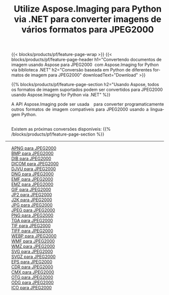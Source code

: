 ﻿---
title: Utilize Aspose.Imaging para Python via .NET para converter imagens de vários formatos para JPEG2000 
weight: 3920
url: /pt/python-net/conversion/to/jpeg2000 
lang: pt
langdirlevel: 2
locales: zh-hans,ja,it,ru,de,es,fr,nl,id,lt,pl,pt,vi,tr,ko,zh-hant,ar,hi,th,sv,cs,uk,he
description: Você pode usar Aspose.Imaging para Python via biblioteca .NET para converter de uma variedade de formatos para JPEG2000
---

{{< blocks/products/pf/feature-page-wrap >}}
{{< blocks/products/pf/feature-page-header h1="Convertendo documentos de imagem usando Aspose para JPEG2000  com Aspose.Imaging for Python via biblioteca .NET" h2="Conversão baseada em Python de diferentes formatos de imagem para JPEG2000" downloadText="Download" >}}


{{% blocks/products/pf/feature-page-section  h2="Usando Aspose, todos os formatos de imagem suportados podem ser convertidos para JPEG2000 usando Aspose.Imaging for Python via .NET" %}}
<p align=justify>A API Aspose.Imaging pode ser usada   para converter programaticamente outros formatos de imagem compatíveis para JPEG2000 usando a linguagem Python.</p>
<br/>
Existem as próximas conversões disponíveis:
{{% /blocks/products/pf/feature-page-section %}}
<div class="container-fluid productfamilypage bg-gray">
    <div class="convertypes bg-gray agp-content section">
        <div class="container">
		<hr style="margin-left:-20px;"/>
		<div class="row other-converters">
		    <div class='col-md-2 other-converter remove-lp remove-rp'><a href="/imaging/pt/python-net/conversion/apng-to-jpeg2000" >APNG para JPEG2000</a></div>
<div class='col-md-2 other-converter remove-lp remove-rp'><a href="/imaging/pt/python-net/conversion/bmp-to-jpeg2000" >BMP para JPEG2000</a></div>
<div class='col-md-2 other-converter remove-lp remove-rp'><a href="/imaging/pt/python-net/conversion/dib-to-jpeg2000" >DIB para JPEG2000</a></div>
<div class='col-md-2 other-converter remove-lp remove-rp'><a href="/imaging/pt/python-net/conversion/dicom-to-jpeg2000" >DICOM para JPEG2000</a></div>
<div class='col-md-2 other-converter remove-lp remove-rp'><a href="/imaging/pt/python-net/conversion/djvu-to-jpeg2000" >DJVU para JPEG2000</a></div>
<div class='col-md-2 other-converter remove-lp remove-rp'><a href="/imaging/pt/python-net/conversion/dng-to-jpeg2000" >DNG para JPEG2000</a></div>
<div class='col-md-2 other-converter remove-lp remove-rp'><a href="/imaging/pt/python-net/conversion/emf-to-jpeg2000" >EMF para JPEG2000</a></div>
<div class='col-md-2 other-converter remove-lp remove-rp'><a href="/imaging/pt/python-net/conversion/emz-to-jpeg2000" >EMZ para JPEG2000</a></div>
<div class='col-md-2 other-converter remove-lp remove-rp'><a href="/imaging/pt/python-net/conversion/gif-to-jpeg2000" >GIF para JPEG2000</a></div>
<div class='col-md-2 other-converter remove-lp remove-rp'><a href="/imaging/pt/python-net/conversion/jp2-to-jpeg2000" >JP2 para JPEG2000</a></div>
<div class='col-md-2 other-converter remove-lp remove-rp'><a href="/imaging/pt/python-net/conversion/j2k-to-jpeg2000" >J2K para JPEG2000</a></div>
<div class='col-md-2 other-converter remove-lp remove-rp'><a href="/imaging/pt/python-net/conversion/jpg-to-jpeg2000" >JPG para JPEG2000</a></div>
<div class='col-md-2 other-converter remove-lp remove-rp'><a href="/imaging/pt/python-net/conversion/jpeg-to-jpeg2000" >JPEG para JPEG2000</a></div>
<div class='col-md-2 other-converter remove-lp remove-rp'><a href="/imaging/pt/python-net/conversion/png-to-jpeg2000" >PNG para JPEG2000</a></div>
<div class='col-md-2 other-converter remove-lp remove-rp'><a href="/imaging/pt/python-net/conversion/tga-to-jpeg2000" >TGA para JPEG2000</a></div>
<div class='col-md-2 other-converter remove-lp remove-rp'><a href="/imaging/pt/python-net/conversion/tif-to-jpeg2000" >TIF para JPEG2000</a></div>
<div class='col-md-2 other-converter remove-lp remove-rp'><a href="/imaging/pt/python-net/conversion/tiff-to-jpeg2000" >TIFF para JPEG2000</a></div>
<div class='col-md-2 other-converter remove-lp remove-rp'><a href="/imaging/pt/python-net/conversion/webp-to-jpeg2000" >WEBP para JPEG2000</a></div>
<div class='col-md-2 other-converter remove-lp remove-rp'><a href="/imaging/pt/python-net/conversion/wmf-to-jpeg2000" >WMF para JPEG2000</a></div>
<div class='col-md-2 other-converter remove-lp remove-rp'><a href="/imaging/pt/python-net/conversion/wmz-to-jpeg2000" >WMZ para JPEG2000</a></div>
<div class='col-md-2 other-converter remove-lp remove-rp'><a href="/imaging/pt/python-net/conversion/svg-to-jpeg2000" >SVG para JPEG2000</a></div>
<div class='col-md-2 other-converter remove-lp remove-rp'><a href="/imaging/pt/python-net/conversion/svgz-to-jpeg2000" >SVGZ para JPEG2000</a></div>
<div class='col-md-2 other-converter remove-lp remove-rp'><a href="/imaging/pt/python-net/conversion/eps-to-jpeg2000" >EPS para JPEG2000</a></div>
<div class='col-md-2 other-converter remove-lp remove-rp'><a href="/imaging/pt/python-net/conversion/cdr-to-jpeg2000" >CDR para JPEG2000</a></div>
<div class='col-md-2 other-converter remove-lp remove-rp'><a href="/imaging/pt/python-net/conversion/cmx-to-jpeg2000" >CMX para JPEG2000</a></div>
<div class='col-md-2 other-converter remove-lp remove-rp'><a href="/imaging/pt/python-net/conversion/otg-to-jpeg2000" >OTG para JPEG2000</a></div>
<div class='col-md-2 other-converter remove-lp remove-rp'><a href="/imaging/pt/python-net/conversion/odg-to-jpeg2000" >ODG para JPEG2000</a></div>
<div class='col-md-2 other-converter remove-lp remove-rp'><a href="/imaging/pt/python-net/conversion/ico-to-jpeg2000" >ICO para JPEG2000</a></div>
                </div>
        </div>
    </div>
</div>
<br/>

